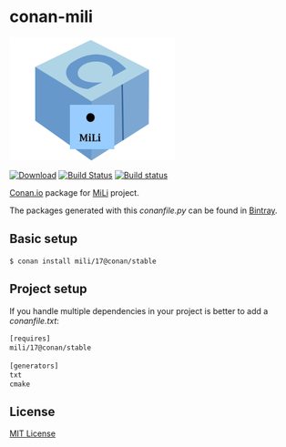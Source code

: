 # conan-mili

![conan-mili image](/images/conan-mili.png)

[![Download](https://api.bintray.com/packages/conan-community/conan/mili%3Aconan/images/download.svg?version=5.13.0%3Astable)](https://bintray.com/conan-community/conan/mili%3Aconan/5.13.0%3Astable/link)
[![Build Status](https://travis-ci.org/danimtb/conan-mili.svg?branch=stable%2F5.13.0)](https://travis-ci.org/danimtb/conan-mili)
[![Build status](https://ci.appveyor.com/api/projects/status/jyeh443gn0l0f3bi/branch/stable/5.13.0?svg=true)](https://ci.appveyor.com/project/danimtb/conan-mili/branch/stable/5.13.0)

[Conan.io](https://conan.io) package for [MiLi](https://bitbucket.org/fudepan/mili/overview) project.

The packages generated with this *conanfile.py* can be found in [Bintray](https://bintray.com/conan-community/conan/mili%3Aconan).

## Basic setup

    $ conan install mili/17@conan/stable

## Project setup

If you handle multiple dependencies in your project is better to add a *conanfile.txt*:

    [requires]
    mili/17@conan/stable

    [generators]
    txt
    cmake

## License

[MIT License](LICENSE)